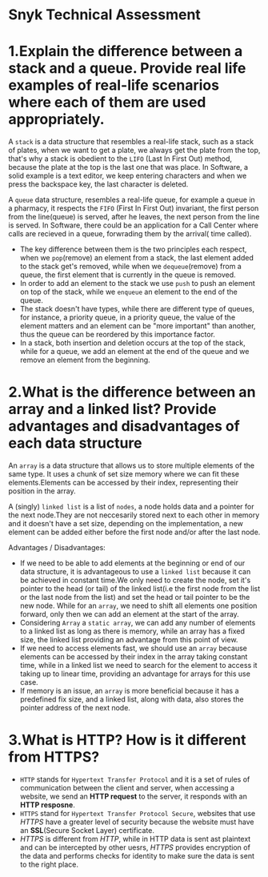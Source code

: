 # Snyk Technical Assessment


# 1.Explain the difference between a stack and a queue. Provide real life examples of real-life scenarios where each of them are used appropriately.

A `stack` is a data structure that resembles a real-life stack, such as a stack of plates, when we want to get a plate, we always get the plate from the top, that's why a stack is obedient to the `LIFO` (Last In First Out) method, because the plate at the top is the last one that was place.
In Software, a solid example is a text editor, we keep entering characters and when we press the backspace key, the last character is deleted.

A `queue` data structure, resembles a real-life queue, for example a queue in a pharmacy, it respects the `FIFO` (First In First Out) invariant, the first person from the line(queue) is served, after he leaves, the next person from the line is served.
In Software, there could be an application for a Call Center where calls are recieved in a queue, forwrading them by the arrival( time called).

  + The key difference between them is the two principles each respect, when we `pop`(remove) an element from a stack, the last element added to the stack get's removed, while when we `dequeue`(remove) from a queue, the first element that is currently in the queue is removed.
  + In order to add an element to the stack we use `push` to push an element on top of the stack, while we `enqueue` an element to the end of the queue.
  + The stack doesn't have types, while there are different type of queues, for instance, a priority queue, in a priority queue, the value of the element matters and an element can be "more important" than another, thus the queue can be reordered by this importance factor.
  + In a stack, both insertion and deletion occurs at the top of the stack, while for a queue, we add an element at the end of the queue and we remove an element from the beginning.


# 2.What is the difference between an array and a linked list? Provide advantages and disadvantages of each data structure

An `array` is a data structure that allows us to store multiple elements of the same type. It uses a chunk of set size memory where we can fit these elements.Elements can be accessed by their index, representing their position in the array.

A (singly) `linked list`  is a list of `nodes`, a node holds data and a pointer for the next node.They are not neccesarily stored next to each other in memory and it doesn't have a set size, depending on the implementation, a new element can be added either before the first node and/or after the last node.

Advantages / Disadvantages:
  + If we need to be able to add elements at the beginning or end of our data structure, it is advantageous to use a `linked list` because it can be achieved in constant time.We only need to create the node, set it's pointer to the head (or tail) of the linked list(i.e the first node from the list or the last node from the list) and set the head or tail pointer to be the new node.
While for an `array`, we need to shift all elements one position forward, only then we can add an element at the start of the array.
  + Considering `Array` a `static array`, we can add any number of elements to a linked list as long as there is memory, while an array has a fixed size, the linked list providing an advantage from this point of view.
  + If we need to access elements fast, we should use an `array` because elements can be accessed by their index in the array taking constant time, while in a linked list we need to search for the element to access it taking up to linear time, providing an advantage for arrays for this use case.
  + If memory is an issue, an `array` is more beneficial because it has a predefined fix size, and a linked list, along with data, also stores the pointer address of the next node.


# 3.What is HTTP? How is it different from HTTPS?

  + `HTTP` stands for `Hypertext Transfer Protocol` and it is a set of rules of communication between the client and server, when accessing a website, we send an **HTTP request** to the server, it responds with an **HTTP resposne**.
  + `HTTPS` stand for `Hypertext Transfer Protocol Secure`, websites that use *HTTPS* have a greater level of security because the website must have an **SSL**(Secure Socket Layer) certificate.
  + *HTTPS* is different from *HTTP*, while in HTTP data is sent ast plaintext and can be intercepted by other uesrs, *HTTPS* provides encryption of the data and performs checks for identity to make sure the data is sent to the right place. 
